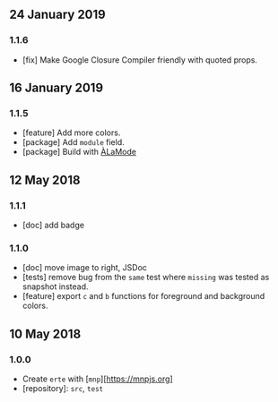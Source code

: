 ## 24 January 2019

### 1.1.6

- [fix] Make Google Closure Compiler friendly with quoted props.

## 16 January 2019

### 1.1.5

- [feature] Add more colors.
- [package] Add `module` field.
- [package] Build with [ÀLaMode](https://alamode.cc)

## 12 May 2018

### 1.1.1

- [doc] add badge

### 1.1.0

- [doc] move image to right, JSDoc
- [tests] remove bug from the `same` test where `missing` was tested as snapshot instead.
- [feature] export `c` and `b` functions for foreground and background colors.

## 10 May 2018

### 1.0.0

- Create `erte` with [`mnp`][https://mnpjs.org]
- [repository]: `src`, `test`
